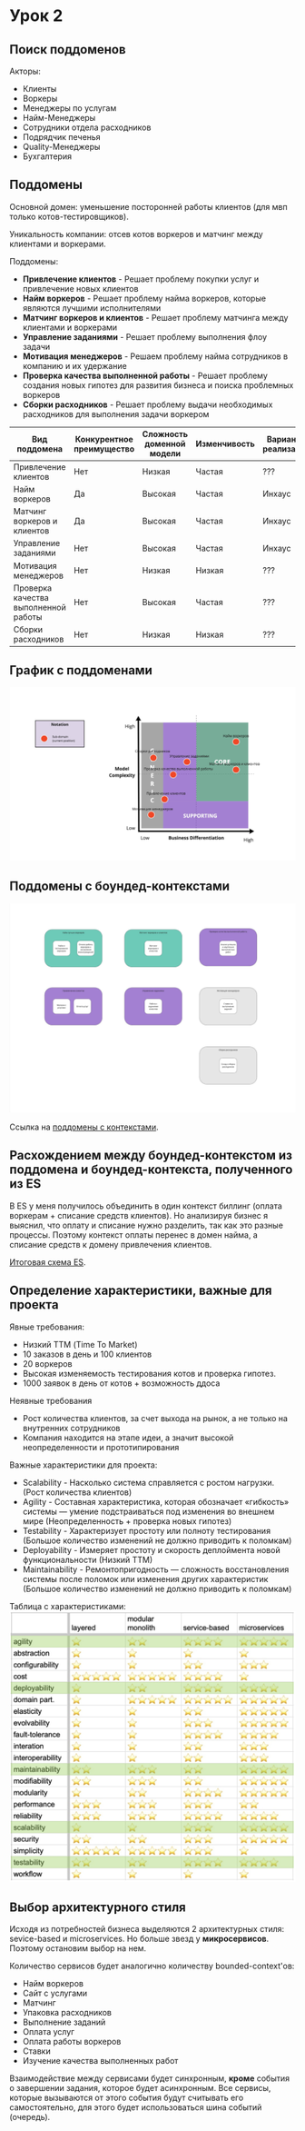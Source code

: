 Урок 2
======

Поиск поддоменов
----------------

Акторы:
- Клиенты
- Воркеры
- Менеджеры по услугам
- Найм-Менеджеры
- Сотрудники отдела расходников
- Подрядчик печенья
- Quality-Менеджеры
- Бухгалтерия

Поддомены
---------

Основной домен: уменьшение посторонней работы клиентов (для мвп только котов-тестировщиков).

Уникальность компании: отсев котов воркеров и матчинг между клиентами и воркерами.

Поддомены:
- **Привлечение клиентов** - Решает проблему покупки услуг и привлечение новых клиентов
- **Найм воркеров** - Решает проблему найма воркеров, которые являются лучшими исполнителями
- **Матчинг воркеров и клиентов** - Решает проблему матчинга между клиентами и воркерами
- **Управление заданиями** - Решает проблему выполнения флоу задачи
- **Мотивация менеджеров** - Решаем проблему найма сотрудников в компанию и их удержание
- **Проверка качества выполненной работы** - Решает проблему создания новых гипотез для развития бизнеса и поиска проблемных воркеров
- **Сборки расходников** - Решает проблему выдачи необходимых расходников для выполнения задачи воркером

| Вид поддомена                        | Конкурентное преимущество | Сложность доменной модели | Изменчивость | Варианты реализации | Интерес проблемы | Предполагаемый вид поддомена |
|--------------------------------------|---------------------------|---------------------------|--------------|---------------------|------------------|------------------------------|
| Привлечение клиентов                 | Нет                       | Низкая                    | Частая       | ???                 | Низкий           | Generic/Supporting           |
| Найм воркеров                        | Да                        | Высокая                   | Частая       | Инхаус              | Высокий          | Core                         |
| Матчинг воркеров и клиентов          | Да                        | Высокая                   | Частая       | Инхаус              | Высокий          | Core                         |
| Управление заданиями                 | Нет                       | Высокая                   | Частая       | Инхаус              | Средний          | Supporting                   |
| Мотивация менеджеров                 | Нет                       | Низкая                    | Низкая       | ???                 | Низкий           | Generic                      |
| Проверка качества выполненной работы | Нет                       | Высокая                   | Частая       | ???                 | Средний          | Supporting                   |
| Сборки расходников                   | Нет                       | Низкая                    | Низкая       | ???                 | Низкий           | Generic                      |

График с поддоменами
--------------------

![vector.jpg](vector.jpg)

Поддомены с боундед-контекстами
-------------------------------

![domain-and-contexts.jpg](domain-and-contexts.jpg)

Ссылка на [поддомены с контекстами](https://miro.com/app/board/uXjVK7erPVo=/?moveToWidget=3458764593065019420&cot=14).

Расхождением между боундед-контекстом из поддомена и боундед-контекста, полученного из ES
-----------------------------------------------------------------------------------------

В ES у меня получилось объединить в один контекст биллинг (оплата воркерам + списание средств клиентов). 
Но анализируя бизнес я выяснил, что оплату и списание нужно разделить, так как это разные процессы. 
Поэтому контекст оплаты перенес в домен найма, а списание средств к домену привлечения клиентов.

[Итоговая схема ES](https://miro.com/app/board/uXjVK7erPVo=/?moveToWidget=3458764593101496999&cot=14).

Определение характеристики, важные для проекта
----------------------------------------------

Явные требования:
- Низкий ТТМ (Time To Market)
- 10 заказов в день и 100 клиентов
- 20 воркеров
- Высокая изменяемость тестирования котов и проверка гипотез.
- 1000 заявок в день от котов + возможность ддоса

Неявные требования
- Рост количества клиентов, за счет выхода на рынок, а не только на внутренних сотрудников
- Компания находится на этапе идеи, а значит высокой неопределенности и прототипирования

Важные характеристики для проекта:
- Scalability - Насколько система справляется с ростом нагрузки. (Рост количества клиентов)
- Agility - Составная характеристика, которая обозначает «гибкость» системы — умение 
подстраиваться под изменения во внешнем мире (Неопределенность + проверка новых гипотез)
- Testability - Характеризует простоту или полноту тестирования (Большое количество изменений не должно приводить к поломкам)
- Deployability - Измеряет простоту и скорость деплоймента новой функциональности (Низкий ТТМ)
- Maintainability - Ремонтопригодность — сложность восстановления системы после поломок или 
изменения других характеристик (Большое количество изменений не должно приводить к поломкам)

Таблица с характеристиками:
![ilities.png](ilities.png)

Выбор архитектурного стиля
--------------------------

Исходя из потребностей бизнеса выделяются 2 архитектурных стиля: sevice-based и microservices. 
Но больше звезд у **микросервисов**. Поэтому остановим выбор на нем.

Количество сервисов будет аналогично количеству bounded-context'ов:
- Найм воркеров
- Сайт с услугами
- Матчинг
- Упаковка расходников
- Выполнение заданий
- Оплата услуг
- Оплата работы воркеров
- Ставки
- Изучение качества выполненных работ

Взаимодействие между сервисами будет синхронным, **кроме** события о завершении задания, которое будет асинхронным.
Все сервисы, которые вызываются от этого события будут считывать его самостоятельно, 
для этого будет использоваться шина событий (очередь).
